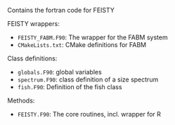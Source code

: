 Contains the fortran code for FEISTY

FEISTY wrappers:

 * `FEISTY_FABM.F90`: The wrapper for the FABM system
 * `CMakeLists.txt`: CMake definitions for FABM
 
Class definitions:
 * `globals.F90`: global variables
 * `spectrum.F90`: class definition of a size spectrum
 * `fish.F90`: Definition of the fish class

 Methods:
* `FEISTY.F90`:  The core routines, incl. wrapper for R

 
